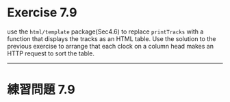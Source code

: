 # Exercise 7.9
use the `html/template` package(Sec4.6) to replace `printTracks` with a function that displays the tracks as an HTML table. Use the solution to the previous exercise to arrange that each clock on a column head makes an HTTP request to sort the table.

---
# 練習問題 7.9
